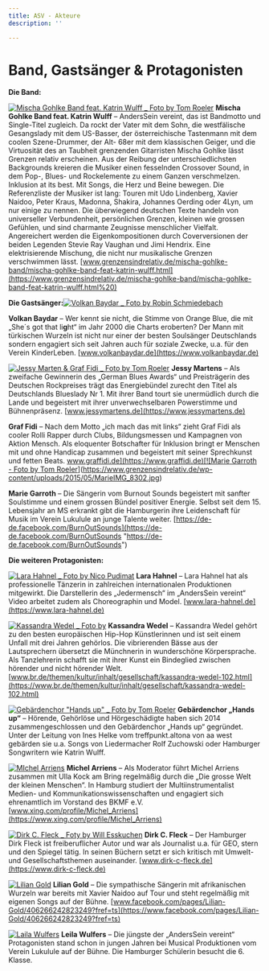 ```yaml
---
title: ASV - Akteure
description: ''

---
```

# Band, Gastsänger & Protagonisten

**Die Band:**

[![Mischa Gohlke Band feat. Katrin Wulff _ Foto by Tom Roeler](https://www.grenzensindrelativ.de/wp-content/uploads/2015/05/Mischa-Gohlke-Band-feat.-Katrin-Wulff-4a-_-Foto-by-Tom-Roeler-2.jpg)](https://www.grenzensindrelativ.de/wp-content/uploads/2015/05/Mischa-Gohlke-Band-feat.-Katrin-Wulff-4a-_-Foto-by-Tom-Roeler-2.jpg) **Mischa Gohlke Band feat. Katrin Wulff** – AndersSein vereint, das ist Bandmotto und Single-Titel zugleich. Da rockt der Vater mit dem Sohn, die westfälische Gesangslady mit dem US-Basser, der österreichische Tastenmann mit dem coolen Szene-Drummer, der Alt- 68er mit dem klassischen Geiger, und die Virtuosität des an Taubheit grenzenden Gitarristen Mischa Gohlke lässt Grenzen relativ erscheinen. Aus der Reibung der unterschiedlichsten Backgrounds kreieren die Musiker einen fesselnden Crossover Sound, in dem Pop-, Blues- und Rockelemente zu einem Ganzen verschmelzen. Inklusion at its best. Mit Songs, die Herz und Beine bewegen. Die Referenzliste der Musiker ist lang: Touren mit Udo Lindenberg, Xavier Naidoo, Peter Kraus, Madonna, Shakira, Johannes Oerding oder 4Lyn, um nur einige zu nennen. Die überwiegend deutschen Texte handeln von universeller Verbundenheit, persönlichen Grenzen, kleinen wie grossen Gefühlen, und sind charmante Zeugnisse menschlicher Vielfalt. Angereichert werden die Eigenkompositionen durch Coverversionen der beiden Legenden Stevie Ray Vaughan und Jimi Hendrix. Eine elektrisierende Mischung, die nicht nur musikalische Grenzen verschwimmen lässt. [www.grenzensindrelativ.de/mischa-gohlke-band/mischa-gohlke-band-feat-katrin-wulff.html](https://www.grenzensindrelativ.de/mischa-gohlke-band/mischa-gohlke-band-feat-katrin-wulff.html%20)

**Die Gastsänger:**[![Volkan Baydar _ Foto by Robin Schmiedebach](https://www.grenzensindrelativ.de/wp-content/uploads/2015/05/Volkan-Baydar-_-anderssein-R7N_7624.jpg)](https://www.grenzensindrelativ.de/wp-content/uploads/2015/05/Volkan-Baydar-_-anderssein-R7N_7624.jpg)

**Volkan Baydar** – Wer kennt sie nicht, die Stimme von Orange Blue, die mit „She´s got that li**g**ht“ im Jahr 2000 die Charts eroberten? Der Mann mit türkischen Wurzeln ist nicht nur einer der besten Soulsänger Deutschlands sondern engagiert sich seit Jahren auch für soziale Zwecke, u.a. für den Verein KinderLeben. [www.volkanbaydar.de](https://www.volkanbaydar.de)

[![Jessy Marten & Graf Fidi _ Foto by Tom Roeler](https://www.grenzensindrelativ.de/wp-content/uploads/2015/05/Favorit-_-Graf-Fidi-und-Jessy-Martens-_-DSCF7213-2-e1433062624219.jpg?size=215x237)](https://www.grenzensindrelativ.de/wp-content/uploads/2015/05/Favorit-_-Graf-Fidi-und-Jessy-Martens-_-DSCF7213-2.jpg) **Jessy Martens** – Als zweifache Gewinnerin des „German Blues Awards“ und Preisträgerin des Deutschen Rockpreises trägt das Energiebündel zurecht den Titel als Deutschlands Blueslady Nr 1. Mit ihrer Band tourt sie unermüdlich durch die Lande und begeistert mit ihrer unverwechselbaren Powerstimme und Bühnenpräsenz. [www.jessymartens.de](https://www.jessymartens.de)

**Graf Fidi** – Nach dem Motto „ich mach das mit links“ zieht Graf Fidi als cooler Rolli Rapper durch Clubs, Bildungsmessen und Kampagnen von Aktion Mensch. Als eloquenter Botschafter für Inklusion bringt er Menschen mit und ohne Handicap zusammen und begeistert mit seiner Sprechkunst und fetten Beats. [www.graffidi.de](https://www.graffidi.de)[![Marie Garroth - Foto by Tom Roeler](https://www.grenzensindrelativ.de/wp-content/uploads/2015/05/MarieIMG_8302.jpg)](https://www.grenzensindrelativ.de/wp-content/uploads/2015/05/MarieIMG_8302.jpg)

**Marie Garroth** – Die Sängerin vom Burnout Sounds begeistert mit sanfter Soulstimme und einem grossen Bündel positiver Energie. Selbst seit dem 15. Lebensjahr an MS erkrankt gibt die Hamburgerin ihre Leidenschaft für Musik im Verein Lukulule an junge Talente weiter. [https://de-de.facebook.com/BurnOutSounds](https://de-de.facebook.com/BurnOutSounds "https://de-de.facebook.com/BurnOutSounds")

**Die weiteren Protagonisten:**

[![Lara Hahnel _ Foto by Nico Pudimat](https://www.grenzensindrelativ.de/wp-content/uploads/2015/05/lara-130914-345-_-Foto-by-Nico-Pudimat.jpg)](https://www.grenzensindrelativ.de/wp-content/uploads/2015/05/lara-130914-345-_-Foto-by-Nico-Pudimat.jpg) **Lara Hahnel** – Lara Hahnel hat als professionelle Tänzerin in zahlreichen internationalen Produktionen mitgewirkt. Die Darstellerin des „Jedermensch“ im „AndersSein vereint“ Video arbeitet zudem als Choreographin und Model. [www.lara-hahnel.de](https://www.lara-hahnel.de)

[![Kassandra Wedel _ Foto by ](https://www.grenzensindrelativ.de/wp-content/uploads/2015/05/Kassandra-Wedel-_-IMG_1392.jpg)](https://www.grenzensindrelativ.de/wp-content/uploads/2015/05/Kassandra-Wedel-_-IMG_1392.jpg) **Kassandra Wedel** – Kassandra Wedel gehört zu den besten europäischen Hip-Hop Künstlerinnen und ist seit einem Unfall mit drei Jahren gehörlos. Die vibrierenden Bässe aus der Lautsprechern übersetzt die Münchnerin in wunderschöne Körpersprache. Als Tanzlehrerin schafft sie mit ihrer Kunst ein Bindeglied zwischen hörender und nicht hörender Welt. [www.br.de/themen/kultur/inhalt/gesellschaft/kassandra-wedel-102.html](https://www.br.de/themen/kultur/inhalt/gesellschaft/kassandra-wedel-102.html)

[![Gebärdenchor "Hands up" _ Foto by Tom Roeler](https://www.grenzensindrelativ.de/wp-content/uploads/2015/05/GabärdenChor-Hands-up_Gruppe_IMG_8466-_TR.jpg)](https://www.grenzensindrelativ.de/wp-content/uploads/2015/05/GabärdenChor-Hands-up_Gruppe_IMG_8466-_TR.jpg) **Gebärdenchor „Hands up“** – Hörende, Gehörlöse und Hörgeschädigte haben sich 2014 zusammengeschlossen und den Gebärdenchor „Hands up“ gegründet. Unter der Leitung von Ines Helke vom treffpunkt.altona von aa west gebärden sie u.a. Songs von Liedermacher Rolf Zuchowski oder Hamburger Songwritern wie Katrin Wulff.

[![MIchel Arriens ](https://www.grenzensindrelativ.de/wp-content/uploads/2015/05/MIchel-Arriens-_-selfmade.jpeg)](https://www.grenzensindrelativ.de/wp-content/uploads/2015/05/MIchel-Arriens-_-selfmade.jpeg) **Michel Arriens** – Als Moderator führt Michel Arriens zusammen mit Ulla Kock am Bring regelmäßig durch die „Die grosse Welt der kleinen Menschen“. In Hamburg studiert der Multiinstrumentalist Medien- und Kommunikationswissenschaften und engagiert sich ehrenamtlich im Vorstand des BKMF e.V. [www.xing.com/profile/Michel_Arriens](https://www.xing.com/profile/Michel_Arriens)

[![Dirk C. Fleck _ Foty by Will Esskuchen](https://www.grenzensindrelativ.de/wp-content/uploads/2015/05/Dirk-Fleck2.jpg)](https://www.grenzensindrelativ.de/wp-content/uploads/2015/05/Dirk-Fleck2.jpg) **Dirk C. Fleck** – Der Hamburger Dirk Fleck ist freiberuflicher Autor und war als Journalist u.a. für GEO, stern und den Spiegel tätig. In seinen Büchern setzt er sich kritisch mit Umwelt- und Gesellschaftsthemen auseinander. [www.dirk-c-fleck.de](https://www.dirk-c-fleck.de)

[![Lilian Gold](https://www.grenzensindrelativ.de/wp-content/uploads/2015/05/Lilin-Gold-_-Online.jpg)](https://www.grenzensindrelativ.de/wp-content/uploads/2015/05/Lilin-Gold-_-Online.jpg) **Lilian Gold** – Die sympathische Sängerin mit afrikanischen Wurzeln war bereits mit Xavier Naidoo auf Tour und steht regelmäßig mit eigenen Songs auf der Bühne. [www.facebook.com/pages/Lilian-Gold/406266242823249?fref=ts](https://www.facebook.com/pages/Lilian-Gold/406266242823249?fref=ts)

[![Laila Wulfers](https://www.grenzensindrelativ.de/wp-content/uploads/2015/05/Laila-31.03.2015.jpg)](https://www.grenzensindrelativ.de/wp-content/uploads/2015/05/Laila-31.03.2015.jpg) **Leila Wulfers** – Die jüngste der „AndersSein vereint“ Protagonisten stand schon in jungen Jahren bei Musical Produktionen vom Verein Lukulule auf der Bühne. Die Hamburger Schülerin besucht die 6. Klasse.
